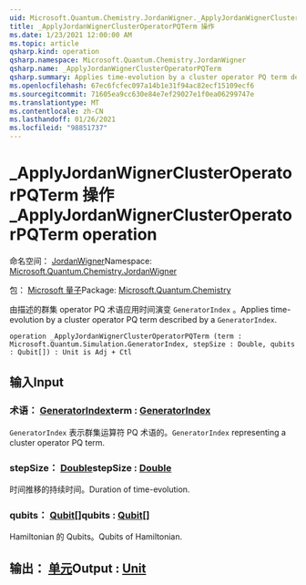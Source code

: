 ```yaml
---
uid: Microsoft.Quantum.Chemistry.JordanWigner._ApplyJordanWignerClusterOperatorPQTerm
title: _ApplyJordanWignerClusterOperatorPQTerm 操作
ms.date: 1/23/2021 12:00:00 AM
ms.topic: article
qsharp.kind: operation
qsharp.namespace: Microsoft.Quantum.Chemistry.JordanWigner
qsharp.name: _ApplyJordanWignerClusterOperatorPQTerm
qsharp.summary: Applies time-evolution by a cluster operator PQ term described by a `GeneratorIndex`.
ms.openlocfilehash: 67ec6fcfec097a14b1e31f94ac82ecf15109ecf6
ms.sourcegitcommit: 71605ea9cc630e84e7ef29027e1f0ea06299747e
ms.translationtype: MT
ms.contentlocale: zh-CN
ms.lasthandoff: 01/26/2021
ms.locfileid: "98851737"
---
```

# <a name="_applyjordanwignerclusteroperatorpqterm-operation"></a><span data-ttu-id="8f904-102">_ApplyJordanWignerClusterOperatorPQTerm 操作</span><span class="sxs-lookup"><span data-stu-id="8f904-102">_ApplyJordanWignerClusterOperatorPQTerm operation</span></span>

<span data-ttu-id="8f904-103">命名空间： [JordanWigner](xref:Microsoft.Quantum.Chemistry.JordanWigner)</span><span class="sxs-lookup"><span data-stu-id="8f904-103">Namespace: [Microsoft.Quantum.Chemistry.JordanWigner](xref:Microsoft.Quantum.Chemistry.JordanWigner)</span></span>

<span data-ttu-id="8f904-104">包： [Microsoft 量子](https://nuget.org/packages/Microsoft.Quantum.Chemistry)</span><span class="sxs-lookup"><span data-stu-id="8f904-104">Package: [Microsoft.Quantum.Chemistry](https://nuget.org/packages/Microsoft.Quantum.Chemistry)</span></span>


<span data-ttu-id="8f904-105">由描述的群集 operator PQ 术语应用时间演变 `GeneratorIndex` 。</span><span class="sxs-lookup"><span data-stu-id="8f904-105">Applies time-evolution by a cluster operator PQ term described by a `GeneratorIndex`.</span></span>

```qsharp
operation _ApplyJordanWignerClusterOperatorPQTerm (term : Microsoft.Quantum.Simulation.GeneratorIndex, stepSize : Double, qubits : Qubit[]) : Unit is Adj + Ctl
```


## <a name="input"></a><span data-ttu-id="8f904-106">输入</span><span class="sxs-lookup"><span data-stu-id="8f904-106">Input</span></span>

### <a name="term--generatorindex"></a><span data-ttu-id="8f904-107">术语： [GeneratorIndex](xref:Microsoft.Quantum.Simulation.GeneratorIndex)</span><span class="sxs-lookup"><span data-stu-id="8f904-107">term : [GeneratorIndex](xref:Microsoft.Quantum.Simulation.GeneratorIndex)</span></span>

<span data-ttu-id="8f904-108">`GeneratorIndex` 表示群集运算符 PQ 术语的。</span><span class="sxs-lookup"><span data-stu-id="8f904-108">`GeneratorIndex` representing a cluster operator PQ term.</span></span>


### <a name="stepsize--double"></a><span data-ttu-id="8f904-109">stepSize： [Double](xref:microsoft.quantum.lang-ref.double)</span><span class="sxs-lookup"><span data-stu-id="8f904-109">stepSize : [Double](xref:microsoft.quantum.lang-ref.double)</span></span>

<span data-ttu-id="8f904-110">时间推移的持续时间。</span><span class="sxs-lookup"><span data-stu-id="8f904-110">Duration of time-evolution.</span></span>


### <a name="qubits--qubit"></a><span data-ttu-id="8f904-111">qubits： [Qubit](xref:microsoft.quantum.lang-ref.qubit)[]</span><span class="sxs-lookup"><span data-stu-id="8f904-111">qubits : [Qubit](xref:microsoft.quantum.lang-ref.qubit)[]</span></span>

<span data-ttu-id="8f904-112">Hamiltonian 的 Qubits。</span><span class="sxs-lookup"><span data-stu-id="8f904-112">Qubits of Hamiltonian.</span></span>



## <a name="output--unit"></a><span data-ttu-id="8f904-113">输出： [单元](xref:microsoft.quantum.lang-ref.unit)</span><span class="sxs-lookup"><span data-stu-id="8f904-113">Output : [Unit](xref:microsoft.quantum.lang-ref.unit)</span></span>

